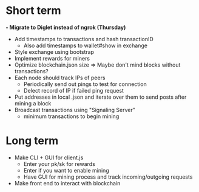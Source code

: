 # Short term

**- Migrate to Diglet instead of ngrok (Thursday)**
- Add timestamps to transactions and hash transactionID
  - Also add timestamps to wallet#show in exchange
- Style exchange using bootstrap
- Implement rewards for miners
- Optimize blockchain.json size => Maybe don't mind blocks without transactions?
- Each node should track IPs of peers
  - Periodically send out pings to test for connection
  - Delect record of IP if failed ping request
- Put addresses in local .json and iterate over them to send posts after mining a block
- Broadcast transactions using "Signaling Server"
  - minimum transactions to begin mining


# Long term
- Make CLI + GUI for client.js
  - Enter your pk/sk for rewards
  - Enter if you want to enable mining
  - Have GUI for mining process and track incoming/outgoing requests
- Make front end to interact with blockchain


